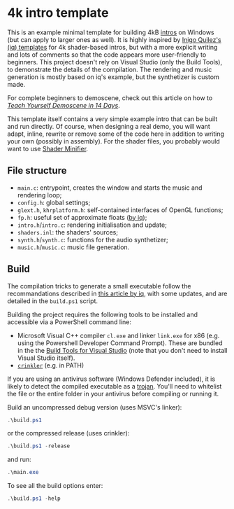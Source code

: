 # 4k intro template

This is an example minimal template for building 4kB [intros](https://en.wikipedia.org/wiki/Demoscene)
on Windows (but can apply to larger ones as well). It is highly inspired by
[Inigo Quilez's (iq) templates](https://madethisthing.com/iq/Demo-Framework-4k)
for 4k shader-based intros, but with a more explicit
writing and lots of comments so that the code appears more user-friendly to
beginners. This project doesn't rely on Visual Studio (only the
Build Tools), to demonstrate the details of the compilation.
The rendering and music generation is mostly based on iq's example,
but the synthetizer is custom made.

For complete beginners to demoscene, check out this article on how to
[*Teach Yourself Demoscene in 14 Days*](https://github.com/psenough/teach_yourself_demoscene_in_14_days).

This template itself contains a very simple example intro that
can be built and run directly. Of course, when designing a real demo, you will want adapt,
inline, rewrite or remove some of the code here in addition to writing your own
(possibly in assembly). For the shader files, you probably would want to use
[Shader Minifier](https://github.com/laurentlb/Shader_Minifier).

## File structure

- `main.c`: entrypoint, creates the window and starts the music and rendering loop;
- `config.h`: global settings;
- `glext.h`, `khrplatform.h`: self-contained interfaces of OpenGL functions;
- `fp.h`: useful set of approximate floats ([by iq](https://iquilezles.org/articles/float4k/));
- `intro.h`/`intro.c`: rendering initialisation and update;
- `shaders.inl`: the shaders' sources;
- `synth.h`/`synth.c`: functions for the audio synthetizer;
- `music.h`/`music.c`: music file generation.

## Build

The compilation tricks to generate a small executable follow the recommandations described
in [this article by iq](https://iquilezles.org/articles/compilingsmall/), with some updates,
and are detailed in the `build.ps1` script.

Building the project requires the following tools to be installed and accessible via a
PowerShell command line:

- Microsoft Visual C++ compiler `cl.exe` and linker `link.exe` for x86
(e.g. using the Powershell Developer Command Prompt). These are bundled in the the
[Build Tools for Visual Studio](https://visualstudio.microsoft.com/downloads/?q=build+tools+for+visual+studio)
(note that you don't need to install Visual Studio itself).
- [`crinkler`](https://github.com/runestubbe/Crinkler) (e.g. in PATH)

If you are using an antivirus software (Windows Defender included),
it is likely to detect the compiled executable as
a [trojan](https://en.wikipedia.org/wiki/Trojan_horse_(computing)).
You'll need to whitelist the file or the entire folder in your antivirus before compiling or running it.

Build an uncompressed debug version (uses MSVC's linker):

```powershell
.\build.ps1
```

or the compressed release (uses crinkler):

```powershell
.\build.ps1 -release
```

and run:

```powershell
.\main.exe
```

To see all the build options enter:

```powershell
.\build.ps1 -help
```
